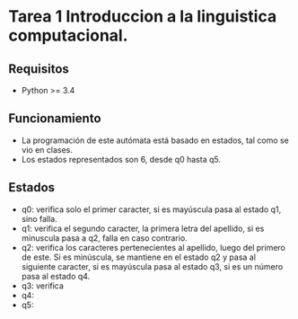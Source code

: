 # Tarea 1 Introduccion a la linguistica computacional.

## Requisitos
* Python >= 3.4

## Funcionamiento
* La programación de este autómata está basado en estados, tal como se vio en clases.
* Los estados representados son 6, desde q0 hasta q5.

## Estados
* q0: verifica solo el primer caracter, si es mayúscula pasa al estado q1, sino falla.
* q1: verifica el segundo caracter, la primera letra del apellido, si es minuscula pasa a q2, falla en caso contrario. 
* q2: verifica los caracteres pertenecientes al apellido, luego del primero de este. Si es minúscula, se mantiene en el estado q2 y pasa al siguiente caracter, si es mayúscula pasa al estado q3, si es un número pasa al estado q4.
* q3: verifica
* q4: 
* q5: 
